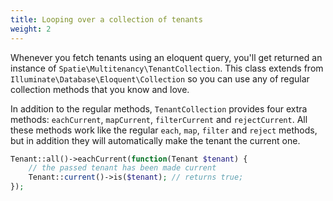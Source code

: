 ```yaml
---
title: Looping over a collection of tenants
weight: 2
---
```


Whenever you fetch tenants using an eloquent query, you'll get returned an instance of `Spatie\Multitenancy\TenantCollection`. This class extends from `Illuminate\Database\Eloquent\Collection` so you can use any of regular collection methods that you know and love.

In addition to the regular methods, `TenantCollection` provides four extra methods: `eachCurrent`, `mapCurrent`, `filterCurrent` and `rejectCurrent`. All these methods work like the regular `each`, `map`, `filter` and `reject` methods, but in addition they will automatically make the tenant the current one.

```php
Tenant::all()->eachCurrent(function(Tenant $tenant) {
    // the passed tenant has been made current
    Tenant::current()->is($tenant); // returns true;
});
```
